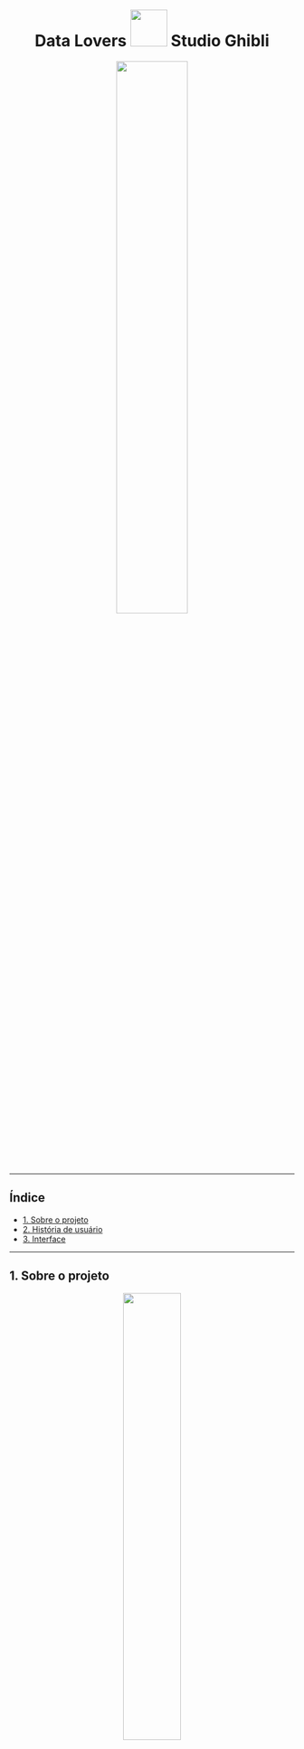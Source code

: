 <div align="center">

# Data Lovers <img src="https://s6.gifyu.com/images/My_No_Face_costume_-removebg-preview.png" width="65" height="65" /> Studio Ghibli

<img src="https://s6.gifyu.com/images/-4dbf08ec31009d07.gif" width="50%" />

</div>
 
 ***
## Índice

- [1. Sobre o projeto](#1-Sobre-o-projeto)
- [2. História de usuário](#2-História-de-usuario)
- [3. Interface](#2-Interface)

<!-- * [3. Protótipo e UX](#computer-protótipo-e-UX)
* [4. Organização](#card_file_box-Organização)
* [5. Resultados](#%EF%B8%8F-resultados)
* [6. Tecnologias](#robot-tecnologias)
* [7. Sobre a autora](#woman_technologist-sobre-a-autora)
 -->
---
## 1. Sobre o projeto

<div align="center">
<img src="https://i.pinimg.com/originals/3f/58/38/3f5838171d06234cc6fecfb86ef0737f.gif" width="45%"  />

Desenvolvido por [Dayanne Maryssol](https://www.linkedin.com/in/dayannemaryssol/), durante o Bootcamp da Laboratória da turma 007.
</div>

O objetivo principal deste projeto foi aprender a desenhar e construir uma interface web onde se possa visualizar e manipular dados, entendendo o que o usuário necessita. A temática escolhida foi o universo do - [Studio Ghibli](https://pt.wikipedia.org/wiki/Studio_Ghibli), que é um estúdio japonês de animação, muito conhecido por seus filmes como **Meu Amigo Totoro, A Viagem de Chihiro, O Castelo Animado**, entre outros grandes sucessos. 
As animações são bem recebidas em todo o mundo e algumas receberam várias nomeações e prêmios. De todo esse fandom há um grupo que deseja interagir e ver as informações das animações e seus personagens.

O site comporta dados a respeito do filme e dos personagens, para que o usuário possa filtrar, ordenar e buscar por informações de seu interesse. O público alvo são jovens a partir de 12 anos, pois, ainda que o público alvo do Studio Ghibli englobe crianças por conta das animações, é necessário que o usuário possa ler e interpretar as informações apresentadas.

O site permite que o usuário filtre os filmes por diretor e ano de lançamento, ordene os filmes por ordem alfabética, pesquise os filmes de seu interesse e recarregue a página quando lhe for conveniente. A página dos personagens, por sua vez, permite que o usuário filtre-os por gênero e espécie e os ordene por ordem alfabética, bem como pesquise os personagens e recarregue a página.

---
## 2. História de usuário

  Ao analisar a [pesquisa](https://github.com/Laboratoria/SAP007-data-lovers/blob/main/src/data/ghibli/README.pt-BR.md), os usuários foram divididos em dois setores.
  
- A **primeira** história é sobre o usuário que possui pouco conhecimento das animações do Studio Ghibli, e precisa de um site que facilite o acesso a elas. As informações relevantes de que necessita são: título, capa das animações, ordenação por popularidade, ano de lançamento e diretor.

<!-- <história de usuário> -->

- A **segunda** história é sobre o usuário que deseja ordenar as animações de A-Z e Z-A, ver na tela todos os personagens, filtra-los de acordo com o gênero feminino e masculino, e saber a porcentagem de cada.

<!-- <história de usuário> -->

- **Definição de produto:** o usuário precisa escolher como quer ordenar as animações, bem como filtrar os personagens e os filmes, obtendo um cálculo da porcentagem que cada opção representa em relação a todas as animações. 

---
## 3.Protótipo

No início do projeto, utilizei o [Canva](https://www.canva.com/) como ferramenta para esboçar um protótipo de baixa fidelidade. O wireframe foi elaborado com a finalidade de permitir que a navegação do usuário se dê pelas seguintes páginas: a página inicial, a página dos filmes e a página dos personagens, bem como o link para os perfil da autora e o link para o site da Laboratoria no rodapé.

<!-- img dos prototipos / cores utilizadas-->



As animações aparecem na página inicial, divididas por cards de 2 faces. No desktop, ao passar o mouse por cima do card, ele rotaciona. O mesmo acontece ao usuário que utiliza o site pelo celular, ao clicar em cima do card.

A parte da frente do card mostra a imagem da animação, título e ano de lançamento. Na parte de trás, aparecem as informações de pontuação, diretor, produtor e descrição da animação.

A definição da paleta de cores foi baseada na animação “Spirited Away” , com cores agradáveis e leves, remetendo ao Studio Ghibli. As cores mais utilizadas na página de início foram azul e rosa. As demais foram utilizadas na página “Sobre”.

---
## 6. Projeto Final
A página inicial contém o logo oficial do Studio Ghibli e ao clicar nele, o usuário abre a página oficial do estúdio em uma nova janela. Além disso, a página inicial contém na barra de navegação opções das páginas de “Filmes” e “Personagens”.



